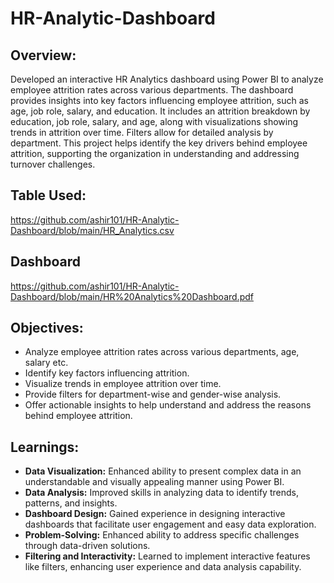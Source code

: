 # HR-Analytic-Dashboard

## Overview:

Developed an interactive HR Analytics dashboard using Power BI to analyze employee attrition rates across various departments. The dashboard provides insights into key factors influencing employee attrition, such as age, job role, salary, and education. It includes an attrition breakdown by education, job role, salary, and age,  along with visualizations showing trends in attrition over time. Filters allow for detailed analysis by department. This project helps identify the key drivers behind employee attrition, supporting the organization in understanding and addressing turnover challenges.

## Table Used:

https://github.com/ashir101/HR-Analytic-Dashboard/blob/main/HR_Analytics.csv

## Dashboard

https://github.com/ashir101/HR-Analytic-Dashboard/blob/main/HR%20Analytics%20Dashboard.pdf

## Objectives:

- Analyze employee attrition rates across various departments, age, salary etc.
- Identify key factors influencing attrition.
- Visualize trends in employee attrition over time.
- Provide filters for department-wise and gender-wise analysis.
- Offer actionable insights to help understand and address the reasons behind employee attrition.

## Learnings:

- **Data Visualization:** Enhanced ability to present complex data in an understandable and visually appealing manner using Power BI.
- **Data Analysis:** Improved skills in analyzing data to identify trends, patterns, and insights.
- **Dashboard Design:** Gained experience in designing interactive dashboards that facilitate user engagement and easy data exploration.
- **Problem-Solving:** Enhanced ability to address specific challenges through data-driven solutions.
- **Filtering and Interactivity:** Learned to implement interactive features like filters, enhancing user experience and data analysis capability.
